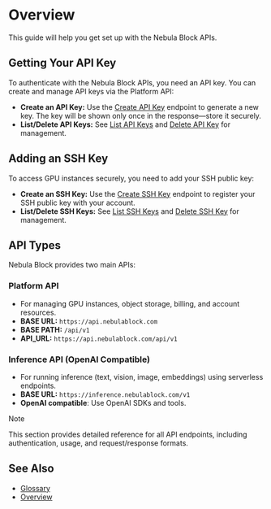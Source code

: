 # Overview
This guide will help you get set up with the Nebula Block APIs. 

## Getting Your API Key
To authenticate with the Nebula Block APIs, you need an API key. You can create and manage API keys via the Platform API:
- **Create an API Key:** Use the [Create API Key](API_Keys/Create_API_Key.md) endpoint to generate a new key. The key will be shown only once in the response—store it securely.
- **List/Delete API Keys:** See [List API Keys](API_Keys/List_API_Keys.md) and [Delete API Key](API_Keys/Delete_API_Key.md) for management.

## Adding an SSH Key
To access GPU instances securely, you need to add your SSH public key:
- **Create an SSH Key:** Use the [Create SSH Key](SSH_Keys/Create_SSH_Key.md) endpoint to register your SSH public key with your account.
- **List/Delete SSH Keys:** See [List SSH Keys](SSH_Keys/List_SSH_Keys.md) and [Delete SSH Key](SSH_Keys/Delete_SSH_Key.md) for management.

## API Types

Nebula Block provides two main APIs:

### Platform API
- For managing GPU instances, object storage, billing, and account resources.
- **BASE URL:** `https://api.nebulablock.com`
- **BASE PATH:** `/api/v1`
- **API_URL:** `https://api.nebulablock.com/api/v1`

### Inference API (OpenAI Compatible)
- For running inference (text, vision, image, embeddings) using serverless endpoints.
- **BASE URL:** `https://inference.nebulablock.com/v1`
- **OpenAI compatible**: Use OpenAI SDKs and tools.

> [!NOTE]
> This section provides detailed reference for all API endpoints, including authentication, usage, and request/response formats.

## See Also
- [Glossary](../glossary.md)
- [Overview](../Overview.md)
